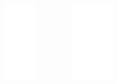 
<!---
[<img align="left" width="47%" alt="🦑" src="/artifacts.svg">](#)

[<img align="right" width="47%" alt="🦑" src="/progress.svg">](#)
--->

<div style="
  display: flex;
  justify-content: space-between;
  align-items: flex-start;
  width: 100%;
  flex-wrap: nowrap;
  box-sizing: border-box;
">

  [<img src="/artifacts.svg" alt="🦑 Artifacts" style="width:47%; height:auto; object-fit: contain;">](#)
  
  [<img src="/progress.svg" alt="🦑 Progress" style="width:47%; height:auto; object-fit: contain;">](#)

</div>








<!---
Richard5678/Richard5678 is a ✨ special ✨ repository because its `README.md` (this file) appears on your GitHub profile.
You can click the Preview link to take a look at your changes.
--->
